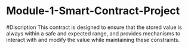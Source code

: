 # Module-1-Smart-Contract-Project

#Discription 
This contract is designed to ensure that the stored value is always within a safe and expected range, and provides mechanisms to interact with and modify the value while maintaining these constraints.
